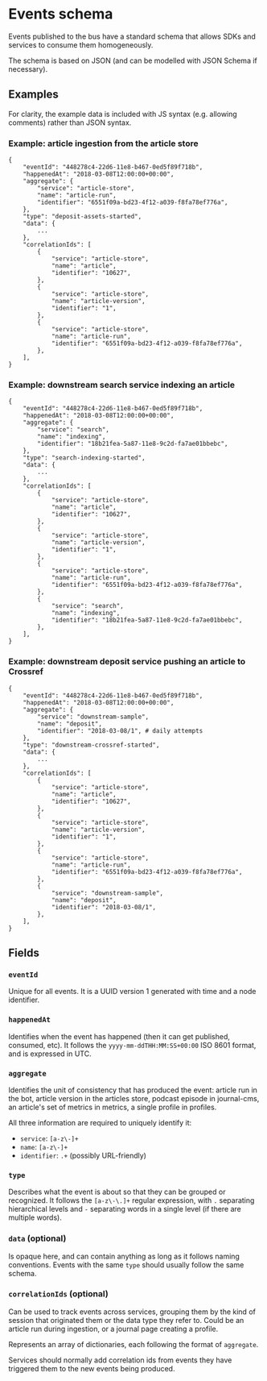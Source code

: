 # Events schema

Events published to the bus have a standard schema that allows SDKs and services to consume them homogeneously.

The schema is based on JSON (and can be modelled with JSON Schema if necessary).

## Examples

For clarity, the example data is included with JS syntax (e.g. allowing comments) rather than JSON syntax.

### Example: article ingestion from the article store

```
{
    "eventId": "448278c4-22d6-11e8-b467-0ed5f89f718b",
    "happenedAt": "2018-03-08T12:00:00+00:00",
    "aggregate": {
        "service": "article-store",
        "name": "article-run",
        "identifier": "6551f09a-bd23-4f12-a039-f8fa78ef776a",
    },
    "type": "deposit-assets-started",
    "data": {
        ... 
    },
    "correlationIds": [
        {
            "service": "article-store",
            "name": "article",
            "identifier": "10627",
        },
        {
            "service": "article-store",
            "name": "article-version",
            "identifier": "1",
        },
        {
            "service": "article-store",
            "name": "article-run",
            "identifier": "6551f09a-bd23-4f12-a039-f8fa78ef776a",
        },
    ],
}
```

### Example: downstream search service indexing an article

```
{
    "eventId": "448278c4-22d6-11e8-b467-0ed5f89f718b",
    "happenedAt": "2018-03-08T12:00:00+00:00",
    "aggregate": {
        "service": "search",
        "name": "indexing",
        "identifier": "18b21fea-5a87-11e8-9c2d-fa7ae01bbebc",
    },
    "type": "search-indexing-started",
    "data": {
        ... 
    },
    "correlationIds": [
        {
            "service": "article-store",
            "name": "article",
            "identifier": "10627",
        },
        {
            "service": "article-store",
            "name": "article-version",
            "identifier": "1",
        },
        {
            "service": "article-store",
            "name": "article-run",
            "identifier": "6551f09a-bd23-4f12-a039-f8fa78ef776a",
        },
        {
            "service": "search",
            "name": "indexing",
            "identifier": "18b21fea-5a87-11e8-9c2d-fa7ae01bbebc",
        },
    ],
}
```

### Example: downstream deposit service pushing an article to Crossref

```
{
    "eventId": "448278c4-22d6-11e8-b467-0ed5f89f718b",
    "happenedAt": "2018-03-08T12:00:00+00:00",
    "aggregate": {
        "service": "downstream-sample",
        "name": "deposit",
        "identifier": "2018-03-08/1", # daily attempts
    },
    "type": "downstream-crossref-started",
    "data": {
        ... 
    },
    "correlationIds": [
        {
            "service": "article-store",
            "name": "article",
            "identifier": "10627",
        },
        {
            "service": "article-store",
            "name": "article-version",
            "identifier": "1",
        },
        {
            "service": "article-store",
            "name": "article-run",
            "identifier": "6551f09a-bd23-4f12-a039-f8fa78ef776a",
        },
        {
            "service": "downstream-sample",
            "name": "deposit",
            "identifier": "2018-03-08/1",
        },
    ],
}
```

## Fields

### `eventId`

Unique for all events. It is a UUID version 1 generated with time and a node identifier.

### `happenedAt` 

Identifies when the event has happened (then it can get published, consumed, etc). It follows the `yyyy-mm-ddTHH:MM:SS+00:00` ISO 8601 format, and is expressed in UTC.

### `aggregate`

Identifies the unit of consistency that has produced the event: article run in the bot, article version in the articles store, podcast episode in journal-cms, an article's set of metrics in metrics, a single profile in profiles.

All three information are required to uniquely identify it:

- `service`: `[a-z\-]+`
- `name`: `[a-z\-]+`
- `identifier`: `.+` (possibly URL-friendly)

### `type`

Describes what the event is about so that they can be grouped or recognized. It follows the `[a-z\-\.]+` regular expression, with `.` separating hierarchical levels and `-` separating words in a single level (if there are multiple words).

### `data` (optional)

Is opaque here, and can contain anything as long as it follows naming conventions. Events with the same `type` should usually follow the same schema.

### `correlationIds` (optional)

Can be used to track events across services, grouping them by the kind of session that originated them or the data type they refer to. Could be an article run during ingestion, or a journal page creating a profile.

Represents an array of dictionaries, each following the format of `aggregate`.

Services should normally add correlation ids from events they have triggered them to the new events being produced.
